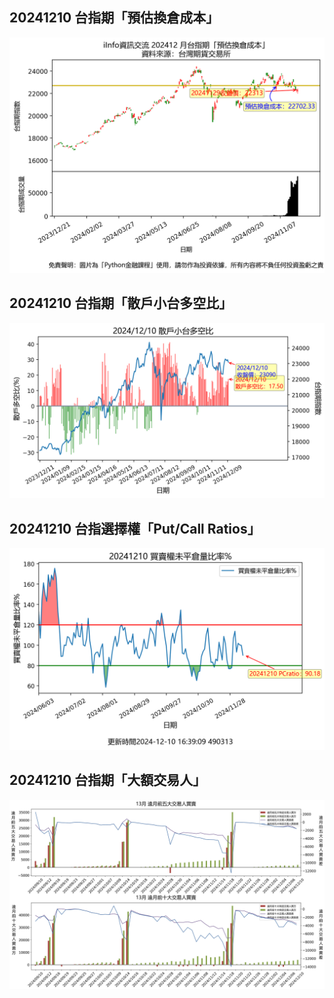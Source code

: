 ## 20241210 台指期「預估換倉成本」
![](images/txfcost.png)

## 20241210 台指期「散戶小台多空比」
![](images/bbiri.png)

## 20241210 台指選擇權「Put/Call Ratios」
![](images/pcratio.png)

## 20241210 台指期「大額交易人」
![](images/blocktrade.png)

